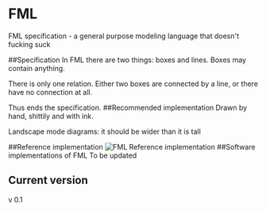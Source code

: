 # FML
FML specification - a general purpose modeling language that doesn't fucking suck

##Specification
In FML there are two things: boxes and lines. Boxes may contain anything. 

There is only one relation. Either two boxes are connected by a line, or there have no connection at all.

Thus ends the specification.
##Recommended implementation
Drawn by hand, shittily and with ink. 

Landscape mode diagrams: it should be wider than it is tall


##Reference implementation
![FML Reference implementation](http://i.imgur.com/uJEHnms.jpg)
##Software implementations of FML
To be updated


## Current version
v 0.1
